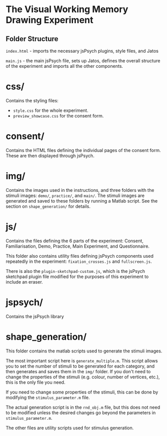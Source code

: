 # The Visual Working Memory Drawing Experiment

## Folder Structure

`index.html` - imports the necessary jsPsych plugins, style files, and Jatos

`main.js` - the main jsPsych file, sets up Jatos, defines the overall structure of the experiment and imports all the other components.

# css/

Contains the styling files:
* `style.css` for the whole experiment.
* `preview_showcase.css` for the consent form.

# consent/

Contains the HTML files defining the individual pages of the consent form. These are then displayed through jsPsych.

# img/

Contains the images used in the instructions, and three folders with the stimuli images: `demo/`, `practice/`, and `main/`. The stimuli images are generated and saved to these folders by running a Matlab script. See the section on `shape_generation/` for details.

# js/

Contains the files defining the 6 parts of the experiment: Consent, Familiarisation, Demo, Practice, Main Experiment, and Questionnaire.

This folder also contains utility files defining jsPsych components used repeatedly in the experiment: `fixation_crosses.js` and `fullscreen.js`.

There is also the `plugin-sketchpad-custom.js`, which is the jsPsych sketchpad plugin file modified for the purposes of this experiment to include an eraser.

# jspsych/

Contains the jsPsych library

# shape_generation/

This folder contains the matlab scripts used to generate the stimuli images.

The most important script here is `generate_multiple.m`. This script allows you to set the number of stimuli to be generated for each category, and then generates and saves them in the `img/` folder. If you don't need to change the properties of the stimuli (e.g. colour, number of vertices, etc.), this is the only file you need.

If you need to change some properties of the stimuli, this can be done by modifying the `stimulus_parameter.m` file.

The actual generation script is in the `rnd_obj.m` file, but this does not need to be modified unless the desired changes go beyond the parameters in `stimulus_parameter.m`.

The other files are utility scripts used for stimulus generation.